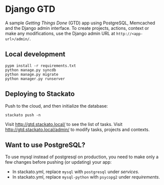 # Django GTD

A sample *Getting Things Done* (GTD) app using PostgreSQL, Memcached and the Django admin
interface. To create projects, actions, context or make any modifications, use
the Django admin URL at ``http://<app-url>/admin/``.

## Local development

    pypm install -r requirements.txt
    python manage.py syncdb
    python manage.py migrate
    python manager.py runserver

## Deploying to Stackato

Push to the cloud, and then initialize the database:

    stackato push -n

Visit http://gtd.stackato.local/ to see the list of tasks. Visit http://gtd.stackato.local/admin/ to modify tasks, projects and contexts.
 
## Want to use PostgreSQL?

To use mysql instead of postgresql on production, you need to make only a few
changes before pushing (or updating) your app:

  * In stackato.yml, replace `mysql` with `postgresql` under *services*.
  * In stackato.yml, replace `mysql-python` with `psycopg2` under *requirements*.
